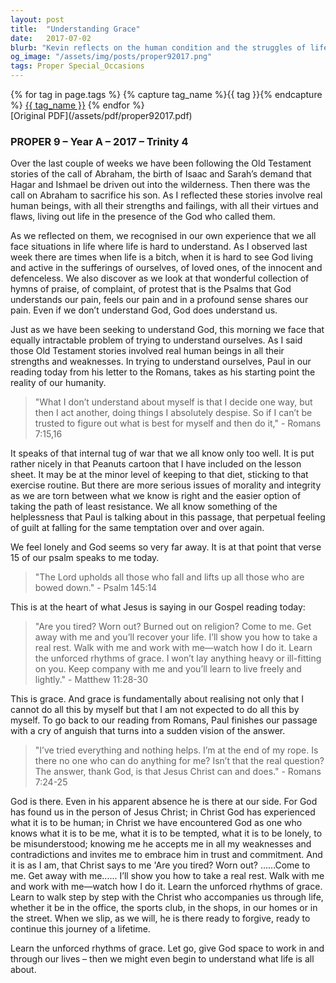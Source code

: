 ```yaml
---
layout: post
title:  "Understanding Grace"
date:   2017-07-02
blurb: "Kevin reflects on the human condition and the struggles of life, drawing from the Old Testament and the teachings of Paul. He emphasizes the concept of grace, the internal tug of war we face, and the comfort found in Jesus' invitation to learn the 'unforced rhythms of grace'. The sermon reassures us that in our weaknesses and contradictions, we are understood and accepted by God."
og_image: "/assets/img/posts/proper92017.png"
tags: Proper Special_Occasions
---    
```

<div class="tag-pills">
  {% for tag in page.tags %}
    {% capture tag_name %}{{ tag }}{% endcapture %}
    <a href="{{ site.baseurl }}/tag/{{ tag_name | slugify }}" class="tag-pill">{{ tag_name }}</a>
  {% endfor %}
</div>
[Original PDF](/assets/pdf/proper92017.pdf)

### PROPER 9 – Year A – 2017 – Trinity 4

Over the last couple of weeks we have been following the Old Testament stories of the call of Abraham, the birth of Isaac and Sarah’s demand that Hagar and Ishmael be driven out into the wilderness. Then there was the call on Abraham to sacrifice his son. As I reflected these stories involve real human beings, with all their strengths and failings, with all their virtues and flaws, living out life in the presence of the God who called them.

As we reflected on them, we recognised in our own experience that we all face situations in life where life is hard to understand. As I observed last week there are times when life is a bitch, when it is hard to see God living and active in the sufferings of ourselves, of loved ones, of the innocent and defenceless. We also discover as we look at that wonderful collection of hymns of praise, of complaint, of protest that is the Psalms that God understands our pain, feels our pain and in a profound sense shares our pain. Even if we don’t understand God, God does understand us.

Just as we have been seeking to understand God, this morning we face that equally intractable problem of trying to understand ourselves. As I said those Old Testament stories involved real human beings in all their strengths and weaknesses. In trying to understand ourselves, Paul in our reading today from his letter to the Romans, takes as his starting point the reality of our humanity.

> "What I don’t understand about myself is that I decide one way, but then I act another, doing things I absolutely despise. So if I can’t be trusted to figure out what is best for myself and then do it," - Romans 7:15,16

It speaks of that internal tug of war that we all know only too well. It is put rather nicely in that Peanuts cartoon that I have included on the lesson sheet. It may be at the minor level of keeping to that diet, sticking to that exercise routine. But there are more serious issues of morality and integrity as we are torn between what we know is right and the easier option of taking the path of least resistance. We all know something of the helplessness that Paul is talking about in this passage, that perpetual feeling of guilt at falling for the same temptation over and over again.

We feel lonely and God seems so very far away. It is at that point that verse 15 of our psalm speaks to me today.

> "The Lord upholds all those who fall and lifts up all those who are bowed down." - Psalm 145:14

This is at the heart of what Jesus is saying in our Gospel reading today:

> "Are you tired? Worn out? Burned out on religion? Come to me. Get away with me and you’ll recover your life. I’ll show you how to take a real rest. Walk with me and work with me—watch how I do it. Learn the unforced rhythms of grace. I won’t lay anything heavy or ill-fitting on you. Keep company with me and you’ll learn to live freely and lightly." - Matthew 11:28-30

This is grace. And grace is fundamentally about realising not only that I cannot do all this by myself but that I am not expected to do all this by myself. To go back to our reading from Romans, Paul finishes our passage with a cry of anguish that turns into a sudden vision of the answer.

> "I’ve tried everything and nothing helps. I’m at the end of my rope. Is there no one who can do anything for me? Isn’t that the real question? The answer, thank God, is that Jesus Christ can and does." - Romans 7:24-25

God is there. Even in his apparent absence he is there at our side. For God has found us in the person of Jesus Christ; in Christ God has experienced what it is to be human; in Christ we have encountered God as one who knows what it is to be me, what it is to be tempted, what it is to be lonely, to be misunderstood; knowing me he accepts me in all my weaknesses and contradictions and invites me to embrace him in trust and commitment. And it is as I am, that Christ says to me 'Are you tired? Worn out? ……Come to me. Get away with me…... I’ll show you how to take a real rest. Walk with me and work with me—watch how I do it. Learn the unforced rhythms of grace. Learn to walk step by step with the Christ who accompanies us through life, whether it be in the office, the sports club, in the shops, in our homes or in the street. When we slip, as we will, he is there ready to forgive, ready to continue this journey of a lifetime.

Learn the unforced rhythms of grace. Let go, give God space to work in and through our lives – then we might even begin to understand what life is all about.
